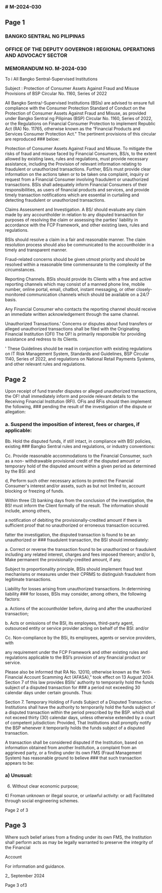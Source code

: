 ### # M-2024-030

## Page 1

### BANGKO SENTRAL NG PILIPINAS

### OFFICE OF THE DEPUTY GOVERNOR I REGIONAL OPERATIONS AND ADVOCACY SECTOR

### MEMORANDUM NO. M-2024-030

To i All Bangko Sentral-Supervised Institutions

Subject : Protection of Consumer Assets Against Fraud and Misuse Provisions of BSP Circular No. 1160, Series of 2022

All Bangko Sentra/-Supervised Institutions (BSIs) are advised to ensure full compliance with the Consumer Protection Standard of Conduct on the Protection of Consumer Assets Against Fraud and Misuse, as provided under Bangko Sentral ng Pilipinas (BSP) Circular No. 1160, Series of 2022, or the Regulations on Financial Consumer Protection to implement Republic Act (RA) No. 11765, otherwise known as the “Financial Products and Services Consumer Protection Act.” The pertinent provisions of this circular are reproduced ### below:

Protection of Consumer Assets Against Fraud and Misuse. To mitigate the risks of fraud and misuse faced by Financial Consumers, BS/s, to the extent allowed by existing laws, rules and regulations, must provide necessary assistance, including the Provision of relevant information relating to fraudulent or unauthorized transactions. Further, BS/s must provide clear information on the actions taken or to be taken ona complaint, inquiry or request from a Financial Consumer involving fraudulent or unauthorized transactions. BSIs shall adequately inform Financial Consumers of their responsibilities, as users of financial products and services, and provide timely transaction notifications which are essential in curtailing and detecting fraudulent or unauthorized transactions.

Claims Assessment and Investigation. A BS/ should evaluate any claim made by any accountholder in relation to any disputed transaction for purposes of resolving the claim or assessing the parties’ liability in accordance with the FCP Framework, and other existing laws, rules and regulations.

BSIs should resolve a claim in a fair and reasonable manner. The claim resolution process should also be communicated to the accountholder in a timely and transparent manner.

Fraud-related concerns should be given utmost priority and should be resolved within a reasonable time commensurate to the complexity of the circumstances.

Reporting Channels. BSIs should provide its Clients with a free and active reporting channels which may consist of a manned phone line, mobile number, online portal, email, chatbot, instant messaging, or other closely-monitored communication channels which should be available on a 24/7 basis.

Any Financial Consumer who contacts the reporting channel should receive an immediate written acknowledgement through the same channel.

Unauthorized Transactions.’ Concerns or disputes about fund transfers or alleged unauthorized transactions shall be filed with the Originating Financial Institution (OFI) The OF! is primarily responsible for providing assistance and redress to its Clients.

' These Guidelines should be read in conjunction with existing regulations on IT Risk Management System, Standards and Guidelines, BSP Circular 1140, Series of 2022, and regulations on National Retail Payments Systems, and other relevant rules and regulations.

## Page 2

Upon receipt of fund transfer disputes or alleged unauthorized transactions, the OF! shall immediately inform and provide relevant details to the Receiving Financial Institution (RFI). OFis and RFis should then implement the following, ### pending the result of the investigation of the dispute or allegation:

### a. Suspend the imposition of interest, fees or charges, if applicable:

Bb. Hold the disputed funds, if stil! intact, in compliance with BS! policies, existing ### Bangko Sentral rules and regulations, or industry conventions:

Cc. Provide reasonable accommodations to the Financial Consumer, such as a non- withdrawable provisional credit of the disputed amount or temporary hold of the disputed amount within a given period as determined by the BSI: and

d, Perform such other necessary actions to protect the Financial Consumer's interest and/or assets, such as but not limited to, account blocking or freezing of funds.

Within three (3) banking days from the conclusion of the investigation, the BS! must inform the Client formally of the result. The information should include, among others,

a notification of debiting the provisionally-credited amount if there is sufficient proof that no unauthorized or erroneous transaction occurred.

fatter the investigation, the disputed transaction is found to be an unauthorized or ### fraudulent transaction, the BSI should immediately:

a. Correct or reverse the transaction found to be unauthorized or fraudulent including any related interest, charges and fees imposed thereon; and/or b, Make permanent the provisionally-credited amount, if any.

Subject to proportionality principle, BSIs should implement fraud test mechanisms or measures under their CPRMS to distinguish fraudulent from legitimate transactions.

Liability for losses arising from unauthorized transactions. In determining liability ### for losses, BSIs may consider, among others, the following factors:

a. Actions of the accountholder before, during and after the unauthorized transaction;

b. Acts or omissions of the BSI, its employees, third-party agent, outsourced entity or service provider acting on behalf of the BSI: and/or

Cc. Non-compliance by the BSi, its employees, agents or service providers, with

any requirement under the FCP Framework and other existing rules and regulations applicable to the BSI’s provision of any financial product or service.

Please also be informed that RA No. 12010, otherwise known as the “Anti-Financial Account Scamming Act (AFASA),” took effect on 13 August 2024. Section 7 of this law provides BSlIs’ authority to temporarily hold the funds subject of a disputed transaction for ### a period not exceeding 30 calendar days under certain grounds. Thus:

Section 7. Temporary Holding of Funds Subject of a Disputed Transaction. - Institutions shall have the authority to ternporarily hold the funds subject of a disputed transaction within the period prescribed by the BSP. which shall not exceed thirty (30) calendar days, unless otherwise extended by a court of competent jutisdiction: Provided, That Institutions shall promptly notify the BSP whenever it temporarily holds the funds subject of a disputed transaction.

A transaction shall be considered disputed if the Institution, based on information obtained from another Institution, a complaint from an aggrieved party, or a finding under its own FMS (Fraud Management System) has reasonable ground to believe ### that such transaction appears to be:

### a) Unusual:

6) Without clear economic purpose;

¢) Froman unknown or illegal source, or unlawful activity: or ad) Facilitated through social engineering schemes.

Page 2 of 3

## Page 3

Where such belief arises from a finding under its own FMS, the Institution shal! perform acts as may be legally warranted to preserve the integrity of the Financial

Account

For information and guidance.

2_ September 2024

Page 3 of3 